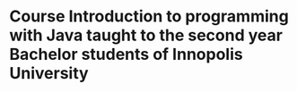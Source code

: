 # Course Introduction to programming with Java taught to the second year Bachelor students of Innopolis University 
